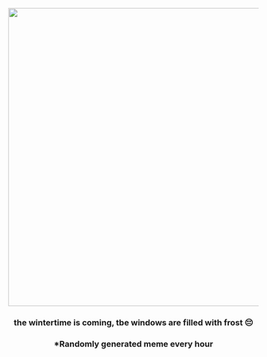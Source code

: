 <p align="center">
        <img src="https://i.imgur.com/HM8x2os.gif" width="600" height="600">
        </p>
        <h3 align="center">the wintertime is coming, tbe windows are filled with frost 😔</h3>
        <h3 align="center">*Randomly generated meme every hour</h3>
    
